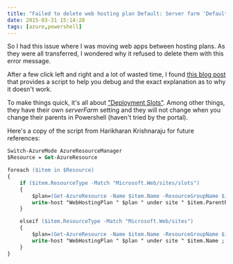 ```yaml
---
title: "Failed to delete web hosting plan Default: Server farm 'Default' cannot be deleted because it has sites assigned to it"
date: 2015-03-31 15:14:28
tags: [azure,powershell]
---
```


So I had this issue where I was moving web apps between hosting plans. As they were all transferred, I wondered why it refused to delete them with this error message.

After a few click left and right and a lot of wasted time, I found [this blog post](http://blogs.msdn.com/b/waws/archive/2014/11/05/azure-powershell-script-to-list-sites-staging-deployment-slots-for-web-hosting-plans-whp.aspx?WT.mc_id=personal-blog-marouill) that provides a script to help you debug and the exact explanation as to why it doesn't work.

To make things quick, it's all about ["Deployment Slots"](http://azure.microsoft.com/en-us/documentation/articles/web-sites-staged-publishing/?WT.mc_id=personal-blog-marouill). Among other things, they have their own _serverFarm_ setting and they will not change when you change their parents in Powershell (haven't tried by the portal).

Here's a copy of the script from Harikharan Krishnaraju for future references:

```ps
Switch-AzureMode AzureResourceManager
$Resource = Get-AzureResource

foreach ($item in $Resource)
{
	if ($item.ResourceType -Match "Microsoft.Web/sites/slots")
	{
		$plan=(Get-AzureResource -Name $item.Name -ResourceGroupName $item.ResourceGroupName -ResourceType $item.ResourceType -ParentResource $item.ParentResource -ApiVersion 2014-04-01).Properties.webHostingPlan;
		write-host "WebHostingPlan " $plan " under site " $item.ParentResource " for deployment slot " $item.Name ;
	}

	elseif ($item.ResourceType -Match "Microsoft.Web/sites")
	{
		$plan=(Get-AzureResource -Name $item.Name -ResourceGroupName $item.ResourceGroupName -ResourceType $item.ResourceType -ApiVersion 2014-04-01).Properties.webHostingPlan;
		write-host "WebHostingPlan " $plan " under site " $item.Name ;
	}
}
```